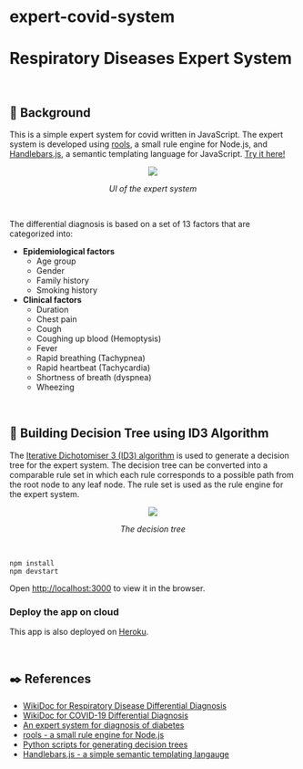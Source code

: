# expert-covid-system
# Respiratory Diseases Expert System

<br>

## :notebook: Background

This is a simple expert system for covid written in JavaScript. The expert system is developed using [rools](https://github.com/frankthelen/rools), a small rule engine for Node.js, and [Handlebars.js](https://github.com/handlebars-lang/handlebars.js), a semantic templating language for JavaScript. [Try it here!](https://respiratory-diseases-es.herokuapp.com/)

<p align=center><img src="/docs/img/covid-expert-system.png"></p>
<p align="center"><i>UI of the expert system</i></p>

<br>


The differential diagnosis is based on a set of 13 factors that are categorized into:
- **Epidemiological factors**
  - Age group
  - Gender
  - Family history
  - Smoking history
- **Clinical factors**
  - Duration
  - Chest pain
  - Cough
  - Coughing up blood (Hemoptysis)
  - Fever
  - Rapid breathing (Tachypnea)
  - Rapid heartbeat (Tachycardia)
  - Shortness of breath (dyspnea)
  - Wheezing

<br>

## :evergreen_tree: Building Decision Tree using ID3 Algorithm

The [Iterative Dichotomiser 3 (ID3) algorithm](https://en.wikipedia.org/wiki/ID3_algorithm#:~:text=In%20decision%20tree%20learning%2C%20ID3,and%20natural%20language%20processing%20domains.) is used to generate a decision tree for the expert system. The decision tree can be converted into a comparable rule set in which each rule corresponds to a possible path from the root node to any leaf node. The rule set is used as the rule engine for the expert system.

<p align=center><img src="/docs/img/decision_tree.png"></p>
<p align="center"><i>The decision tree</i></p>

<br>

```
npm install
npm devstart
```

Open [http://localhost:3000](http://localhost:3000) to view it in the browser.

### **Deploy the app on cloud**

This app is also deployed on [Heroku](https://covid-expert-system.herokuapp.com/).

<br>

## :black_nib: References

- [WikiDoc for Respiratory Disease Differential Diagnosis](https://www.wikidoc.org/index.php/Respiratory_disease_differential_diagnosis)
- [WikiDoc for COVID-19 Differential Diagnosis](https://www.wikidoc.org/index.php/COVID-19_differential_diagnosis)
- [An expert system for diagnosis of diabetes](https://github.com/ZenHuzaini/node-js-expert-system-diabetes)
- [rools - a small rule engine for Node.js](https://github.com/frankthelen/rools)
- [Python scripts for generating decision trees](https://github.com/Erikfather/Decision_tree-python)
- [Handlebars.js - a simple semantic templating langauge](https://github.com/handlebars-lang/handlebars.js)
